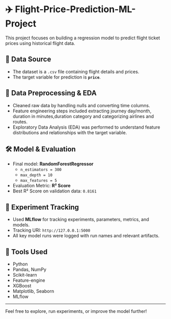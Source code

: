 # ✈️ Flight-Price-Prediction-ML-Project

This project focuses on building a regression model to predict flight ticket prices using historical flight data.

## 📁 Data Source

- The dataset is a `.csv` file containing flight details and prices.
- The target variable for prediction is **`price`**.

## 🧹 Data Preprocessing & EDA

- Cleaned raw data by handling nulls and converting time columns.
- Feature engineering steps included extracting journey day/month, duration in minutes,duration category and categorizing airlines and routes.
- Exploratory Data Analysis (EDA) was performed to understand feature distributions and relationships with the target variable.

## 🛠️ Model & Evaluation

- Final model: **RandomForestRegressor**
  - `n_estimators = 300`
  - `max_depth = 10`
  - `max_features = 5`
- Evaluation Metric: **R² Score**
- Best R² Score on validation data: `0.8161`

## 🧪 Experiment Tracking

- Used **MLflow** for tracking experiments, parameters, metrics, and models.
- Tracking URI: `http://127.0.0.1:5000`
- All key model runs were logged with run names and relevant artifacts.

## 🧰 Tools Used

- Python
- Pandas, NumPy
- Scikit-learn
- Feature-engine
- XGBoost
- Matplotlib, Seaborn
- MLflow

---

Feel free to explore, run experiments, or improve the model further!
